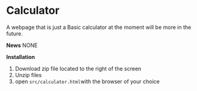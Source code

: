 # Calculator
A webpage that is just a Basic calculator at the moment will be more in the future.

<b>News</b>
NONE

<b>Installation</b>
<ol>
<li>Download zip file located to the right of the screen</li>
<li>Unzip files</li>
<li>open <code>src/calculator.html</code>with the browser of your choice</li>
</ol>